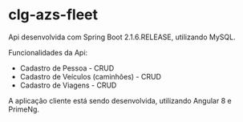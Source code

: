 # clg-azs-fleet


Api desenvolvida com Spring Boot <version>2.1.6.RELEASE</version>, utilizando MySQL.

Funcionalidades da Api:

* Cadastro de Pessoa - CRUD
* Cadastro de Veículos (caminhões) - CRUD
* Cadastro de Viagens - CRUD

A aplicação cliente está sendo desenvolvida, utilizando Angular 8 e PrimeNg.
